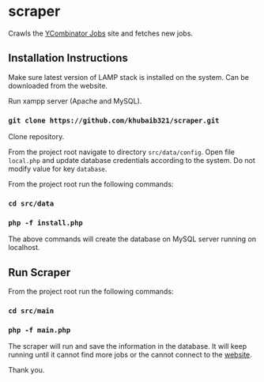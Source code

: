 # scraper
Crawls the [YCombinator Jobs](https://news.ycombinator.com/jobs) site and fetches new jobs.

## Installation Instructions
Make sure latest version of LAMP stack is installed on the system. Can be downloaded from the website.

Run xampp server (Apache and MySQL). 

### `git clone https://github.com/khubaib321/scraper.git `
Clone repository. 

From the project root navigate to directory `src/data/config`.
Open file `local.php` and update database credentials according to the system. Do not modify value for key `database`.

From the project root run the following commands:

### `cd src/data`
### `php -f install.php`
The above commands will create the database on MySQL server running on localhost. 

## Run Scraper
From the project root run the following commands:

### `cd src/main`
### `php -f main.php`
The scraper will run and save the information in the database. It will keep running until it cannot find more jobs or the cannot connect to the [website](https://news.ycombinator.com/jobs).

Thank you.